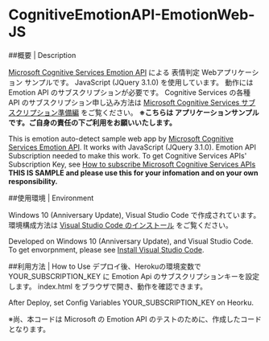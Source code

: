 # CognitiveEmotionAPI-EmotionWeb-JS

##概要 | Description

[Microsoft Cognitive Services Emotion API](https://www.microsoft.com/cognitive-services/en-us/emotion-api) による 表情判定 Webアプリケーション サンプルです。
JavaScript (JQuery 3.1.0) を使用しています。
動作には Emotion API のサブスクリプションが必要です。
Cognitive Services の各種 API のサブスクリプション申し込み方法は [Microsoft Cognitive Services サブスクリプション準備編](http://qiita.com/annie/items/ba6392b7d1a7647adc4b) をご覧ください。
**※こちらは アプリケーションサンプルです。ご自身の責任の下ご利用をお願いいたします。**

This is emotion auto-detect sample web app by [Microsoft Cognitive Services Emotion API](https://www.microsoft.com/cognitive-services/en-us/emotion-api).
It works with JavaScript (JQuery 3.1.0).
Emotion API Subscription needed to make this work.
To get Cognitive Services APIs' Subscription Key, see  [How to subscribe Microsoft Cognitive Services APIs](http://qiita.com/annie/items/ba6392b7d1a7647adc4b)
**THIS IS SAMPLE and please use this for your infomation and on your own responsibility.**

##使用環境 | Environment

Windows 10 (Anniversary Update), Visual Studio Code で作成されています。
環境構成方法は [Visual Studio Code のインストール](http://qiita.com/annie/items/cd24a22eae7f07536dd1) をご覧ください。

Developed on Windows 10 (Anniversary Update), and Visual Studio Code.
To get envorpnment, please see [Install Visual Studio Code](http://qiita.com/annie/items/cd24a22eae7f07536dd1).

##利用方法 | How to Use
デプロイ後、Herokuの環境変数で YOUR_SUBSCRIPTION_KEY に Emotion Api のサブスクリプションキーを設定します。
index.html をブラウザで開き、動作を確認できます。

After Deploy, set Config Variables YOUR_SUBSCRIPTION_KEY on Heorku.

※尚、本コードは Microsoft の Emotion API のテストのために、作成したコードとなります。